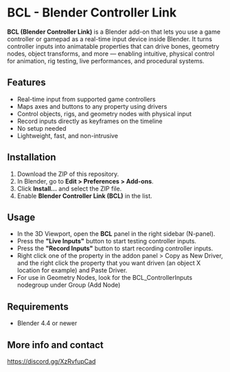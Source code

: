 # BCL - Blender Controller Link

**BCL (Blender Controller Link)** is a Blender add-on that lets you use a game controller or gamepad as a real-time input device inside Blender. It turns controller inputs into animatable properties that can drive bones, geometry nodes, object transforms, and more — enabling intuitive, physical control for animation, rig testing, live performances, and procedural systems.

## Features

- Real-time input from supported game controllers
- Maps axes and buttons to any property using drivers
- Control objects, rigs, and geometry nodes with physical input
- Record inputs directly as keyframes on the timeline
- No setup needed
- Lightweight, fast, and non-intrusive

## Installation

1. Download the ZIP of this repository.
2. In Blender, go to **Edit > Preferences > Add-ons**.
3. Click **Install...** and select the ZIP file.
4. Enable **Blender Controller Link (BCL)** in the list.

## Usage

- In the 3D Viewport, open the **BCL** panel in the right sidebar (N-panel).
- Press the **"Live Inputs"** button to start testing controller inputs.
- Press the **"Record Inputs"** button to start recording controller inputs.
- Right click one of the property in the addon panel > Copy as New Driver, and the right click the property that you want driven (an object X location for example) and Paste Driver.
- For use in Geometry Nodes, look for the BCL_ControllerInputs nodegroup under Group (Add Node)

## Requirements

- Blender 4.4 or newer

## More info and contact
https://discord.gg/XzRvfupCad


